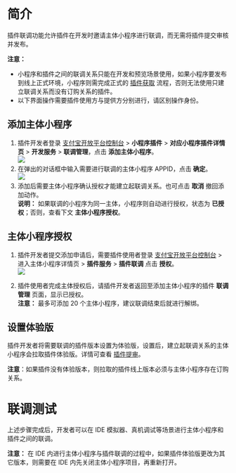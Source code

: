 # 简介
插件联调功能允许插件在开发时邀请主体小程序进行联调，而无需将插件提交审核并发布。

**注意：**
- 小程序和插件之间的联调关系只能在开发和预览场景使用，如果小程序要发布到线上正式环境，小程序则需完成正式的 [插件获取](https://opendocs.alipay.com/mini/plugin/plugin-order) 流程，否则无法使用只建立联调关系而没有订购关系的插件。
- 以下界面操作需要插件使用方与提供方分别进行，请区别操作身份。

## 添加主体小程序

1. 插件开发者登录 [支付宝开放平台控制台](https://openhome.alipay.com/platform/developerIndex.htm) > **小程序插件** > **对应小程序插件详情页** > **开发服务** > **联调管理**，点击 **添加主体小程序**。
<br />![](https://cdn.nlark.com/yuque/0/2022/png/179989/1661415019017-35aa51b1-9561-402d-98cd-8004380239b3.png) <br />
1. 在弹出的对话框中输入需要进行联调的主体小程序 APPID，点击 **确定**。
<br />![](https://cdn.nlark.com/yuque/0/2022/png/179989/1661415046362-e33d4fa0-5a7b-4dd8-9783-9121158c56b9.png) <br />
1. 添加后需要主体小程序确认授权才能建立起联调关系。也可点击 **取消** 撤回添加动作。<br /> 
**说明：** 如果联调的小程序为同一主体，小程序则自动进行授权，状态为 **已授权**；否则，查看下文 **主体小程序授权**。

## 主体小程序授权

1. 插件开发者提交添加申请后，需要插件使用者登录 [支付宝开放平台控制台](https://openhome.alipay.com/platform/developerIndex.htm) > 进入主体小程序详情页 > **插件服务** > **插件联调** 点击 **授权**。
<br />![](https://cdn.nlark.com/yuque/0/2022/png/179989/1661415269767-9e01dfda-ef34-4df7-9f7d-e9e310ad7613.png)<br />

2. 插件使用者完成主体授权后，请插件开发者返回至添加主体小程序的插件 **联调管理** 页面，显示已授权。<br />
**注意：** 最多可添加 20 个主体小程序，建议联调结束后就进行解绑。

## 设置体验版
插件开发者将需要联调的插件版本设置为体验版，设置后，建立起联调关系的主体小程序会拉取插件体验版。详情可查看 [插件提审](https://opendocs.alipay.com/mini/plugin/check)。

**注意**：如果插件没有体验版本，则拉取的插件线上版本必须与主体小程序存在订购关系。

# 联调测试
上述步骤完成后，开发者可以在 IDE 模拟器、真机调试等场景进行主体小程序和插件之间的联调。

**注意：** 在 IDE 内进行主体小程序与插件联调的过程中，如果插件体验版更改为其它版本，则需要在 IDE 内先关闭主体小程序项目，再重新打开。



